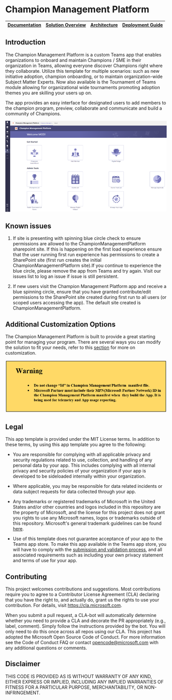 # Champion Management Platform 

| [Documentation](https://github.com/OfficeDev/microsoft-teams-apps-champion-management/wiki) | [Solution Overview](https://github.com/OfficeDev/microsoft-teams-apps-champion-management/wiki/Solution-Overview) | [Architecture](https://github.com/OfficeDev/microsoft-teams-apps-champion-management/wiki/Architecture) | [Deployment Guide](https://github.com/OfficeDev/microsoft-teams-apps-champion-management/wiki/Deployment-Guide) | 
| ---- | ---- | ---- | ---- |

## Introduction
The Champion Management Platform is a custom Teams app that enables organizations to onboard and maintain Champions / SME in their organization in Teams, allowing everyone discover Champions right where they collaborate. Utilize this template for multiple scenarios: such as new initiative adoption, champion onboarding, or to maintain organization-wide Subject Matter Experts. Now also available is the Tournament of Teams module allowing for organizational wide tournaments promoting adoption themes you are skilling your users up on.

The app provides an easy interface for designated users to add members to the champion program, preview, collaborate and communicate and build a community of Champions.  <br/>

![CMP Screen](Images/AddTab_Teams.png)                   


## Known issues

1) If site is presenting with spinning blue circle check to ensure permissions are allowed to the ChampionManagementPlatform sharepoint site. If this is happening on the first load experience ensure that the user running first run experience has permissions to create a SharePoint site (first run creates the initial ChampionManagementPlatform site).If you continue to experience the blue circle, please remove the app from Teams and try again. Visit our issues list to log an issue if issue is still persistent. 

2) If new users visit the Champion Management Platform app and receive a blue spinning circle, ensure that you have granted contribute/edit permissions to the SharePoint site created during first run to all users (or scoped users accessing the app). The default site created is ChampionManagementPlatform.


## Additional Customization Options

The Champion Management Platform is built to provide a great starting point for managing your program. There are several ways you can modify the solution to fit your needs, refer to this [section](https://github.com/OfficeDev/microsoft-teams-apps-champion-management/wiki/Customizations) for more on customization.

![Quick Start Guide](Images/WarningId.png) 
 
## Legal

This app template is provided under the MIT License terms. In addition to these terms, by using this app template you agree to the following:

- You are responsible for complying with all applicable privacy and security regulations related to use, collection, and handling of any personal data by your app. This includes complying with all internal privacy and security policies of your organization if your app is developed to be sideloaded internally within your organization.

- Where applicable, you may be responsible for data related incidents or data subject requests for data collected through your app.

- Any trademarks or registered trademarks of Microsoft in the United States and/or other countries and logos included in this repository are the property of Microsoft, and the license for this project does not grant you rights to use any Microsoft names, logos or trademarks outside of this repository. Microsoft's general trademark guidelines can be found [here](https://www.microsoft.com/en-us/legal/intellectualproperty/trademarks/usage/general.aspx).

- Use of this template does not guarantee acceptance of your app to the Teams app store. To make this app available in the Teams app store, you will have to comply with the [submission and validation process](https://docs.microsoft.com/en-us/microsoftteams/platform/concepts/deploy-and-publish/appsource/publish), and all associated requirements such as including your own privacy statement and terms of use for your app.

## Contributing

This project welcomes contributions and suggestions. Most contributions require you to agree to a Contributor License Agreement (CLA) declaring that you have the right to, and actually do, grant us the rights to use your contribution. For details, visit https://cla.microsoft.com.

When you submit a pull request, a CLA-bot will automatically determine whether you need to provide a CLA and decorate the PR appropriately (e.g., label, comment). Simply follow the instructions provided by the bot. You will only need to do this once across all repos using our CLA. This project has adopted the Microsoft Open Source Code of Conduct. For more information see the Code of Conduct FAQ or contact opencode@microsoft.com with any additional questions or comments.

## Disclaimer

THIS CODE IS PROVIDED AS IS WITHOUT WARRANTY OF ANY KIND, EITHER EXPRESS OR IMPLIED, INCLUDING ANY IMPLIED WARRANTIES OF FITNESS FOR A PARTICULAR PURPOSE, MERCHANTABILITY, OR NON-INFRINGEMENT.
